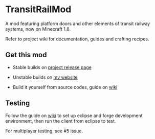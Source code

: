 TransitRailMod
==============

A mod featuring platform doors and other elements of transit railway systems, now on Minecraft 1.8.

Refer to project wiki for documentation, guides and crafting recipes.

Get this mod
------------

* Stable builds on [project release page](https://github.com/cthbleachbit/TransitRailMod/releases)

* Unstable builds on [my website](https://cth451.tk/transitrailmod-updates)

* Build it yourself from source codes, guide on [wiki](https://github.com/cthbleachbit/TransitRailMod/wiki/How-To-Setup-Environment)

Testing
-------

Follow the guide on [wiki](https://github.com/cthbleachbit/TransitRailMod/wiki/How-To-Setup-Environment) to set up eclipse and forge development environment, then run the client from eclipse to test.

For multiplayer testing, see #5 issue.
